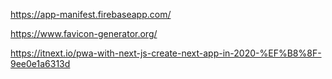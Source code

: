 https://app-manifest.firebaseapp.com/

https://www.favicon-generator.org/

https://itnext.io/pwa-with-next-js-create-next-app-in-2020-%EF%B8%8F-9ee0e1a6313d
